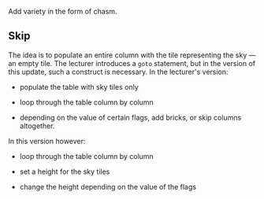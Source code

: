 Add variety in the form of chasm.

## Skip

The idea is to populate an entire column with the tile representing the sky — an empty tile. The lecturer introduces a `goto` statement, but in the version of this update, such a construct is necessary. In the lecturer's version:

- populate the table with sky tiles only

- loop through the table column by column

- depending on the value of certain flags, add bricks, or skip columns altogether.

In this version however:

- loop through the table column by column

- set a height for the sky tiles

- change the height depending on the value of the flags
